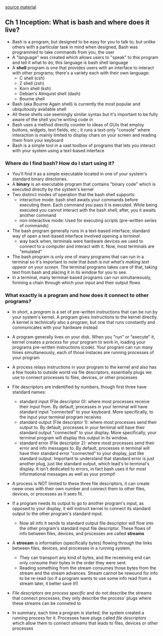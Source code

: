 [source material](https://guide.bash.academy/)

## Ch 1 Inception: What is bash and where does it live?
* Bash is a program, but designed to be easy for you to talk to; but unlike others with a particular task in mind when designed, Bash was programmed to take commands from you, the user
* A "language" was created which allows users to "speak" to this program and tell it what to do, this language is bash shell language
* A **shell** program is one that provides users with an interface to interact with other programs; there's a variety each with their own language:
    - C shell (csh)
    - Z shell (zsh)
    - Korn shell (ksh)
    - Debian's Almquist shell (dash)
    - Bourne shell
* Bash (aka Bourne Again shell) is currently the most popular and ubiquitously available shell
* All these shells use seemingly similar syntax but it's important to be fully aware of the shell you're writing code in
* Bash uses a method directly counter to ideas of GUIs that employ buttons, widgets, text fields, etc.; it runs a text-only "console" where interaction is mainly limited to display chars on your screen and reading them from your keyboard
* Bash is a simple tool in a vast toolbox of programs that lets you interact with your system using a text-based interface

### Where do I find bash? How do I start using it?
* You'll find it as a simple executable located in one of your system's standard binary directories.
* A **binary** is an executable program that contains "binary code" which is executed directly by the system's kernel
* Two distinct modes of operation that the bash shell supports:
    - interactive mode: bash shell awaits your commands before executing them. Each command you pass it is executed. While being executed you cannot interact with the bash shell; after, you it awaits another command
    - non-interactive mode: Used for executing scripts (pre-written series of commands)
* The bash program generally runs in a text-based interface; standard way of open a text-based interface involved opening a *terminal*.
    - way back when, terminals were hardware devices we used to connect to a computer and interact with it. Now, most terminals are "emulated"
* The bash program is only one of many programs that can run in a terminal so it's important to note that *bash is not what's making text appear on your screen*. The terminal programs takes care of that, taking text from bash and placing it in its window for you to see.
* In a terminal, many terminal-based programs can run simultaneously, forming a chain through which your input and their output flows

### What exactly is a program and how does it connect to other programs?
* In short, a *program* is a set of pre-written instructions that can be run by your system's kernel. A program gives instructions to the kernel directly. A kernel is technically also a program, but one that runs constantly and communicates with your hardware instead

* A program generally lives on your disk. When you "run" or "execute" it, kernel creates a *process* for your program to work in, loading your programs pre-written instructions (code). Your program can run many times simultaneously, each of those instaces are running processes of your program
* A process relays instructions in your program to the kernel and also has a few hooks to outside world via file descriptors, essentially plugs we use to connect processes to files, devices, or other processes
* File descriptors are indentified by numbers, though first three have standard names:
    - standard input (File descriptor 0): where most processes receive their input from. By default, processes in your terminal will have standard input "connected" to your keyboard. More specifically, to the input your terminal program receives
    - standard output (File descriptor 1): where most processes send their output to. By default, processes in your terminal will have their standard output "connected" to your display. More specifically, your terminal program will display this output in its window.
    - standard error (File descriptor 2): where most processes send their error and info messages to. By default, processes in terminal will have their standard error "connected" to your display, just like standard output. Important to understand that standard error is just another plug, just like standard output, which lead's to terminal's display. It isn't dedicated to errors, in fact bash uses it for most informational messages as well as your prompt!
* A process is NOT limited to these three file descriptors, it can create neew ones with their own number and connect them to other files, devices, or processes as it sees fit.
* If a program needs its output to go to another program's input, as opposed to your display, it will instruct kernel to connect its standard output to the other program's standard input.
    - Now all info it sends to standard output file descriptor will flow into the other program's standard input file descriptor. These flows of info between files, devices, and processes are called **streams**
* A **streeam** is information  (specifically bytes) flowing through the links between files, devices, and processes in a running system.
    - They can transport any kind of bytes, and the receeiving end can only consume their bytes in the order they were sent.
    - Reading something from the stream consumes those bytes from the stream and the stream advances. Stream cannot be rewound for info to be re-read (so if a program wants to use some info read from a stream later, it better save it!)
* *File descriptors are process specific* and do not describe the streams that connect processes, they  only describe the process' plugs where these streams can be conneted to
* In summary, each time a program is started, the system created a running process for it. Processes have plugs called *file descriptors* which allow them to connect *streams* that leads to files, devices or other processes
